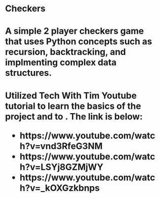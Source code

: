 # Checkers
<h1>A simple 2 player checkers game that uses Python concepts such as recursion, backtracking, and implmenting complex data structures.<h1>
  
Utilized Tech With Tim Youtube tutorial to learn the basics of the project and to . The link is below: 
  <ul>
    <li>https://www.youtube.com/watch?v=vnd3RfeG3NM
   <li>https://www.youtube.com/watch?v=LSYj8GZMjWY
   <li>https://www.youtube.com/watch?v=_kOXGzkbnps
  <ul>
